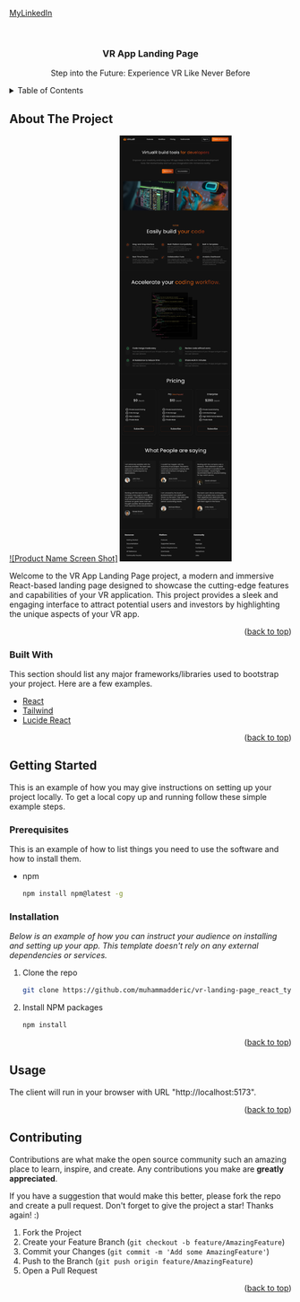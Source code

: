 <a name="readme-top"></a>

[MyLinkedIn][linkedin-url]

<br />
<div align="center">
  <h3 align="center">VR App Landing Page</h3>

  <p align="center">
    Step into the Future: Experience VR Like Never Before
    <br />
  </p>
</div>

<!-- TABLE OF CONTENTS -->
<details>
  <summary>Table of Contents</summary>
  <ol>
    <li>
      <a href="#about-the-project">About The Project</a>
      <a href="#built-with">Built With</a>\
    </li>
    <li>
      <a href="#getting-started">Getting Started</a>
      <ul>
        <li><a href="#prerequisites">Prerequisites</a></li>
        <li><a href="#installation">Installation</a></li>
      </ul>
    </li>
    <li><a href="#usage">Usage</a></li>
    <li><a href="#contributing">Contributing</a></li>
  </ol>
</details>

<!-- ABOUT THE PROJECT -->
## About The Project

[![Product Name Screen Shot]](./public/vr-landing-page.png)
<img src="./public/vr-landing-page.png" width="200">

Welcome to the VR App Landing Page project, a modern and immersive React-based landing page designed to showcase the cutting-edge features and capabilities of your VR application. This project provides a sleek and engaging interface to attract potential users and investors by highlighting the unique aspects of your VR app.

<p align="right">(<a href="#readme-top">back to top</a>)</p>


### Built With

This section should list any major frameworks/libraries used to bootstrap your project. Here are a few examples.

* [React][React-url]
* [Tailwind][Tailwind-url]
* [Lucide React][lucide-react-url]

<p align="right">(<a href="#readme-top">back to top</a>)</p>

<!-- GETTING STARTED -->
## Getting Started

This is an example of how you may give instructions on setting up your project locally.
To get a local copy up and running follow these simple example steps.

### Prerequisites

This is an example of how to list things you need to use the software and how to install them.
* npm
  ```sh
  npm install npm@latest -g
  ```

### Installation

_Below is an example of how you can instruct your audience on installing and setting up your app. This template doesn't rely on any external dependencies or services._

1. Clone the repo
   ```sh
   git clone https://github.com/muhammadderic/vr-landing-page_react_typescript_tailwind.git
   ```
2. Install NPM packages
   ```sh
   npm install
   ```
<p align="right">(<a href="#readme-top">back to top</a>)</p>

<!-- USAGE EXAMPLES -->
## Usage

The client will run in your browser with URL "http://localhost:5173". 

<p align="right">(<a href="#readme-top">back to top</a>)</p>

<!-- CONTRIBUTING -->
## Contributing

Contributions are what make the open source community such an amazing place to learn, inspire, and create. Any contributions you make are **greatly appreciated**.

If you have a suggestion that would make this better, please fork the repo and create a pull request.
Don't forget to give the project a star! Thanks again! :)

1. Fork the Project
2. Create your Feature Branch (`git checkout -b feature/AmazingFeature`)
3. Commit your Changes (`git commit -m 'Add some AmazingFeature'`)
4. Push to the Branch (`git push origin feature/AmazingFeature`)
5. Open a Pull Request

<p align="right">(<a href="#readme-top">back to top</a>)</p>

<!-- MARKDOWN LINKS & IMAGES -->
[linkedin-url]: https://linkedin.com/in/muhammad-donny-ericson
[React-url]: https://create-react-app.dev/
[Tailwind-url]: https://tailwindcss.com/
[lucide-react-url]: https://lucide.dev/